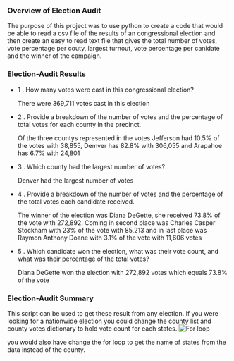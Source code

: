 ### Overview of Election Audit
The purpose of this project was to use python to create a code that would be able to read a csv
file of the results of an congressional election and then create an easy to read text file that gives the total number of votes, vote percentage per couty, largest turnout, vote percentage per canidate and the winner of the campaign.

### Election-Audit Results
* 1 . How many votes were cast in this congressional election? 
  
  There were 369,711 votes cast in this election
  
* 2 .  Provide a breakdown of the number of votes and the percentage of total votes for each county in the precinct. 

  Of the three countys represented in the votes Jefferson had 10.5% of the votes with 38,855, Demver has 82.8% with 306,055 and Arapahoe has 6.7% with 24,801

* 3 . Which county had the largest number of votes? 

  Denver had the largest number of votes

* 4 . Provide a breakdown of the number of votes and the percentage of the total votes each candidate received. 

  The winner of the election was Diana DeGette, she received 73.8% of the vote with 272,892. Coming in second place was Charles Casper Stockham with 23% of the vote with 85,213 and in last place was Raymon Anthony Doane with 3.1% of the vote with 11,606 votes
  
* 5 . Which candidate won the election, what was their vote count, and what was their percentage of the total votes? 

  Diana DeGette won the election with 272,892 votes which equals 73.8% of the vote
  
### Election-Audit Summary
This script can be used to get these result from any election. If you were looking for a nationwide election you could change the county list and county votes dictionary to hold vote count for each states. ![For loop](https://user-images.githubusercontent.com/105613428/175839610-faba89a8-4487-496b-823a-025f32dd9148.PNG)

you would also have change the for loop to get the name of states from the data instead of the county. 
